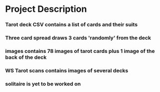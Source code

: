 # Project Description

### Tarot deck CSV contains a list of cards and their suits

### Three card spread draws 3 cards 'randomly' from the deck

### images contains 78 images of tarot cards plus 1 image of the back of the deck

### WS Tarot scans contains images of several decks

### solitaire is yet to be worked on
